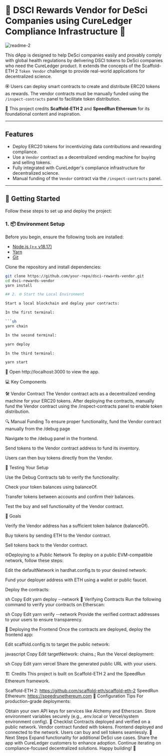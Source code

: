 # 🚩 DSCI Rewards Vendor for DeSci Companies using CureLedger Compliance Infrastructure 🤖

![readme-2](https://github.com/scaffold-eth/se-2-challenges/assets/55535804/b427171f-3f20-41a5-b76f-05d67e2b9959)

This dApp is designed to help DeSci companies easily and provably comply with global health regulations by delivering DSCI tokens to DeSci companies who need the CureLedger product. It extends the concepts of the Scaffold-ETH 2 `Token Vendor` challenge to provide real-world applications for decentralized science.

🏵 Users can deploy smart contracts to create and distribute ERC20 tokens as rewards. The vendor contracts must be manually funded using the `/inspect-contracts` panel to facilitate token distribution.

🎉 This project credits **Scaffold-ETH 2** and **SpeedRun Ethereum** for its foundational content and inspiration.

---

## Features

- Deploy ERC20 tokens for incentivizing data contributions and rewarding compliance.
- Use a `Vendor` contract as a decentralized vending machine for buying and selling tokens.
- Fully integrated with CureLedger's compliance infrastructure for decentralized science.
- Manual funding of the `Vendor` contract via the `/inspect-contracts` panel.

---

## 🚀 Getting Started

Follow these steps to set up and deploy the project:

### 1. 📦 Environment Setup

Before you begin, ensure the following tools are installed:

- [Node.js (>= v18.17)](https://nodejs.org/en/download/)
- [Yarn](https://yarnpkg.com/getting-started/install)
- [Git](https://git-scm.com/downloads)

Clone the repository and install dependencies:

```sh
git clone https://github.com/your-repo/dsci-rewards-vendor.git
cd dsci-rewards-vendor
yarn install

## 2. 🌐 Start the Local Environment

Start a local blockchain and deploy your contracts:

In the first terminal:

```sh
yarn chain

In the second terminal:

yarn deploy

In the third terminal:

yarn start
```

📱 Open http://localhost:3000 to view the app.

💻 Key Components

🛠 Vendor Contract
The Vendor contract acts as a decentralized vending machine for your ERC20 tokens. After deploying the contracts, manually fund the Vendor contract using the /inspect-contracts panel to enable token distribution.

🔍 Manual Funding
To ensure proper functionality, fund the Vendor contract manually from the /debug page


Navigate to the /debug panel in the frontend.

Send tokens to the Vendor contract address to fund its inventory.

Users can then buy tokens directly from the Vendor.


🧪 Testing Your Setup


Use the Debug Contracts tab to verify the functionality:

Check your token balances using balanceOf.

Transfer tokens between accounts and confirm their balances.

Test the buy and sell functionality of the Vendor contract.

📝 Goals

 Verify the Vendor address has a sufficient token balance (balanceOf).
 
 Buy tokens by sending ETH to the Vendor contract.
 
 Sell tokens back to the Vendor contract.

🌐Deploying to a Public Network
To deploy on a public EVM-compatible network, follow these steps:

Edit the defaultNetwork in hardhat.config.ts to your desired network.

Fund your deployer address with ETH using a wallet or public faucet.

Deploy the contracts:

sh
Copy
Edit
yarn deploy --network <your-network>
🔗 Verifying Contracts
Run the following command to verify your contracts on Etherscan:

sh
Copy
Edit
yarn verify --network <your-network>
Provide the verified contract addresses to your users to ensure transparency.

🚢 Deploying the Frontend
Once the contracts are deployed, deploy the frontend app:

Edit scaffold.config.ts to target the public network:

javascript
Copy
Edit
targetNetwork: chains.<your-network>;
Run the Vercel deployment:

sh
Copy
Edit
yarn vercel
Share the generated public URL with your users.

🏗 Credits
This project is built on Scaffold-ETH 2 and the SpeedRun Ethereum framework.

Scaffold-ETH 2: https://github.com/scaffold-eth/scaffold-eth-2
SpeedRun Ethereum: https://speedrunethereum.com
🔧 Configuration Tips
For production-grade deployments:

Obtain your own API keys for services like Alchemy and Etherscan.
Store environment variables securely (e.g., .env.local or Vercel/system environment config).
🎯 Checklist
 Contracts deployed and verified on a public network.
 Vendor contract funded with tokens.
 Frontend deployed and connected to the network.
 Users can buy and sell tokens seamlessly.
🌟 Next Steps
Expand functionality for additional DeSci use cases.
Share the app with CureLedger customers to enhance adoption.
Continue iterating on compliance-focused decentralized solutions.
Happy building! 🚀



